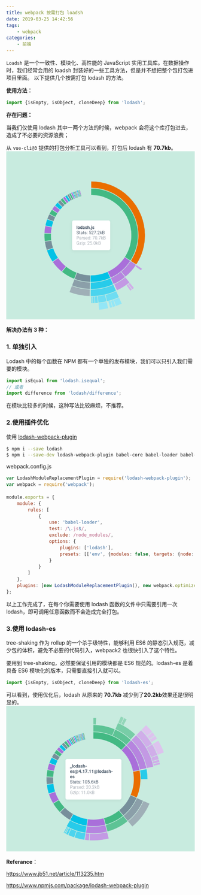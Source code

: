```yaml
---
title: webpack 按需打包 loadsh
date: 2019-03-25 14:42:56
tags:
    - webpack
categories: 
    - 前端
---
```


`Loadsh` 是一个一致性、模块化、高性能的 JavaScript 实用工具库。在数据操作时，我们经常会用的 loadsh 封装好的一些工具方法，但是并不想把整个包打包进项目里面。
以下提供几个按需打包 lodash 的方法。

<!-- more -->

**使用方法：**

```js
import {isEmpty, isObject, cloneDeep} from 'lodash';
```

**存在问题：**

当我们仅使用 lodash 其中一两个方法的时候，webpack 会将这个库打包进去，造成了不必要的资源浪费；

从 `vue-cli@3` 提供的打包分析工具可以看到，打包后 lodash 有 **70.7kb**。
![优化前](/img/webpack-lodash/before.png)

**解决办法有 3 种：**

### 1. 单独引入

Lodash 中的每个函数在 NPM 都有一个单独的发布模块，我们可以只引入我们需要的模块。

```js
import isEqual from 'lodash.isequal';
// 或者
import difference from 'lodash/difference';
```

在模块比较多的时候，这种写法比较麻烦，不推荐。

### 2.使用插件优化

使用 [lodash-webpack-plugin](https://github.com/lodash/lodash-webpack-plugin)

```bash
$ npm i --save lodash
$ npm i --save-dev lodash-webpack-plugin babel-core babel-loader babel-plugin-lodash babel-preset-env webpack
```

webpack.config.js

```js
var LodashModuleReplacementPlugin = require('lodash-webpack-plugin');
var webpack = require('webpack');

module.exports = {
    module: {
        rules: [
            {
                use: 'babel-loader',
                test: /\.js$/,
                exclude: /node_modules/,
                options: {
                    plugins: ['lodash'],
                    presets: [['env', {modules: false, targets: {node: 4}}]]
                }
            }
        ]
    },
    plugins: [new LodashModuleReplacementPlugin(), new webpack.optimize.UglifyJsPlugin()]
};
```

以上工作完成了，在每个你需要使用 lodash 函数的文件中只需要引用一次 lodash，即可调用任意函数而不会造成完全打包。

### 3.使用 lodash-es

tree-shaking 作为 rollup 的一个杀手级特性，能够利用 ES6 的静态引入规范，减少包的体积，避免不必要的代码引入，webpack2 也很快引入了这个特性。

要用到 tree-shaking，必然要保证引用的模块都是 ES6 规范的。lodash-es 是着具备 ES6 模块化的版本，只需要直接引入就可以。

```js
import {isEmpty, isObject, cloneDeep} from 'lodash-es';
```

可以看到，使用优化后，lodash 从原来的 **70.7kb** 减少到了**20.2kb**效果还是很明显的。
![优化后](/img/webpack-lodash/after.png)

**Referance**：

https://www.jb51.net/article/113235.htm

https://www.npmjs.com/package/lodash-webpack-plugin
